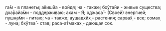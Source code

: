 га̄м - в планеты; а̄виш́йа - войдя; ча - также; бхӯта̄ни - живые существа; дха̄райа̄ми - поддерживаю; ахам - Я; оджаса̄ - (Своей) энергией; пушн̣а̄ми - питаю; ча - также; аушадхӣх̣ - растения; сарва̄х̣ - все; сомах̣ - луна; бхӯтва̄ - став; раса-а̄тмаках̣ - дающая сок.